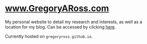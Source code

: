 # www.GregoryARoss.com
My personal website to detail my research and interests, as well as a location
for my blog. Can be accessed by clicking [here](www.gregoryaross.com).

Currently hosted on `gregoryross.github.io`. 
